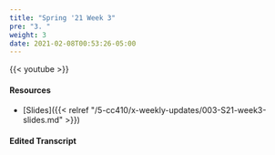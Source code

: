 ```yaml
---
title: "Spring '21 Week 3"
pre: "3. "
weight: 3
date: 2021-02-08T00:53:26-05:00
---
```


{{< youtube >}}

#### Resources

* [Slides]({{< relref "/5-cc410/x-weekly-updates/003-S21-week3-slides.md" >}})

#### Edited Transcript

